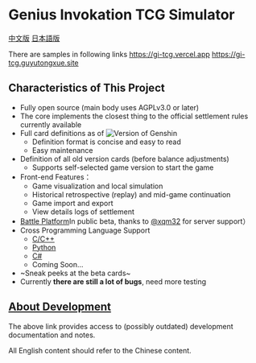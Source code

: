 # Genius Invokation TCG Simulator

[中文版](./README.md) [日本語版](./README.jp.md)

There are samples in following links
https://gi-tcg.vercel.app
https://gi-tcg.guyutongxue.site


## Characteristics of This Project

- Fully open source (main body uses AGPLv3.0 or later)
- The core implements the closest thing to the official settlement rules currently available
- Full card definitions as of ![Version of Genshin](https://img.shields.io/badge/dynamic/json?url=https%3A%2F%2Fgi.xqm32.org%2Fapi%2Fversion&query=%24.currentGameVersion&label=%E5%8E%9F%E7%A5%9E)
  - Definition format is concise and easy to read
  - Easy maintenance
- Definition of all old version cards (before balance adjustments)
  - Supports self-selected game version to start the game
- Front-end Features：
  - Game visualization and local simulation
  - Historical retrospective (replay) and mid-game continuation
  - Game import and export
  - View details logs of settlement
- [Battle Platform](https://gi.xqm32.org)In public beta, thanks to [@xqm32](https://github.com/xqm32) for server support）
- Cross Programming Language Support
  - [C/C++](./packages/cbinding/)
  - [Python](./packages/pybinding/)
  - [C#](./packages/csbinding/)
  - Coming Soon...
- ~Sneak peeks at the beta cards~
- Currently **there are still a lot of bugs**, need more testing

## [About Development](./docs/development/README.md)

The above link provides access to (possibly outdated) development documentation and notes.

All English content should refer to the Chinese content.

